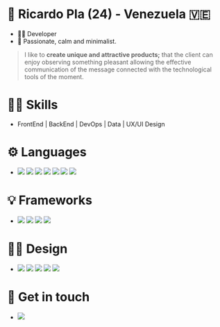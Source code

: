 # 🧍 Ricardo Pla (24) - Venezuela 🇻🇪
- 👨‍💻 Developer
- 🍃 Passionate, calm and minimalist.

> I like to **create unique and attractive products;** that the client can enjoy observing something pleasant allowing the effective communication of the message connected with the technological tools of the moment.

# ✍🏻 Skills
- FrontEnd | BackEnd | DevOps | Data | UX/UI Design

# ⚙ Languages
- <div>
  <img src="https://img.shields.io/badge/-node.js-46483df?style=for-the-badge&logo=Node.js&logoColor=46483d&color=90c53f">
  <img src="https://img.shields.io/badge/-Python-black?style=for-the-badge&logo=python&logoColor=white&color=ffd246&labelColor=3773a4">
  <img src="https://img.shields.io/badge/-TypeScript-black?style=for-the-badge&logo=TypeScript&logoColor=white&color=2d79c7">
  <img src="https://img.shields.io/badge/-PHP-black?style=for-the-badge&logo=php&logoColor=white&color=4f5b93">
  <img src="https://img.shields.io/badge/-javascript-191919?style=for-the-badge&logo=JavaScript&logoColor=191919&color=F7DF1E">
  <img src="https://img.shields.io/badge/-CSS-black?style=for-the-badge&logo=css3&logoColor=white&color=2299f8">
  <img src="https://img.shields.io/badge/-HTML-black?style=for-the-badge&logo=html5&logoColor=white&color=e44d26">
</div>

# 💡 Frameworks

- <div>
  <img src="https://img.shields.io/badge/-React-72e3ff?style=for-the-badge&logo=react&logoColor=72e3ff&color=191919">
  <img src="https://img.shields.io/badge/-Next.js-72e3ff?style=for-the-badge&logo=Next.js&logoColor=white&color=black">
  <img src="https://img.shields.io/badge/-Tailwindcss-72e3ff?style=for-the-badge&logo=tailwindcss&logoColor=white&color=17b7b7">
  <img src="https://img.shields.io/badge/-chakra-72e3ff?style=for-the-badge&logo=chakraui&logoColor=white&color=2dbfb4">
</div>

# ✍🏻 Design

- <div>
  <img src="https://img.shields.io/badge/-figma-72e3ff?style=for-the-badge&logo=figma&logoColor=white&color=F24E1E"> <img src="https://img.shields.io/badge/-Illustrator-72e3ff?style=for-the-badge&logo=AdobeIllustrator&logoColor=ff9a00&color=330000"> <img src="https://img.shields.io/badge/-photoshop-72e3ff?style=for-the-badge&logo=Adobephotoshop&logoColor=01aaff&color=001834"> <img src="https://img.shields.io/badge/-adobe xd-72e3ff?style=for-the-badge&logo=Adobexd&logoColor=ff61f6&color=470137"> <img src="https://img.shields.io/badge/-dreamweaver-72e3ff?style=for-the-badge&logo=Adobedreamweaver&logoColor=ff61f6&color=470137">
</div>

# 📱 Get in touch

- <div>
  <a href="https://www.linkedin.com/in/ricardo-pla/" target="_blank" rel="noopener noreferrer"><img src="https://img.shields.io/badge/-linkedin-72e3ff?style=for-the-badge&logo=linkedin&logoColor=white&color=0a66c2"><a />
</div>
